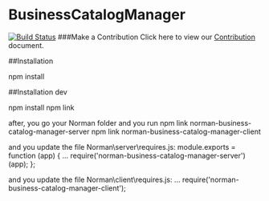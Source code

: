 BusinessCatalogManager
===============
[![Build Status](https://build-jenkins.wdf.sap.corp/jenkins/job/BusinessCatalogManager-master/badge/icon)](https://build-jenkins.wdf.sap.corp/jenkins/job/BusinessCatalogManager-master/)
###Make a Contribution
Click here to view our [Contribution](https://github.wdf.sap.corp/Norman/Norman/blob/master/Contributing.md) document.


##Installation

npm install

##Installation dev

npm install
npm link

after, you go your Norman folder and you run
npm link norman-business-catalog-manager-server
npm link norman-business-catalog-manager-client

and you update the file Norman\server\requires.js:
module.exports = function (app) {
...
    require('norman-business-catalog-manager-server')(app);
};

and you update the file Norman\client\requires.js:
...
require('norman-business-catalog-manager-client');



